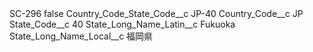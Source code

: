 <?xml version="1.0" encoding="UTF-8"?>
<CustomMetadata xmlns="http://soap.sforce.com/2006/04/metadata" xmlns:xsi="http://www.w3.org/2001/XMLSchema-instance" xmlns:xsd="http://www.w3.org/2001/XMLSchema">
    <label>SC-296</label>
    <protected>false</protected>
    <values>
        <field>Country_Code_State_Code__c</field>
        <value xsi:type="xsd:string">JP-40</value>
    </values>
    <values>
        <field>Country_Code__c</field>
        <value xsi:type="xsd:string">JP</value>
    </values>
    <values>
        <field>State_Code__c</field>
        <value xsi:type="xsd:string">40</value>
    </values>
    <values>
        <field>State_Long_Name_Latin__c</field>
        <value xsi:type="xsd:string">Fukuoka</value>
    </values>
    <values>
        <field>State_Long_Name_Local__c</field>
        <value xsi:type="xsd:string">福岡県</value>
    </values>
</CustomMetadata>
